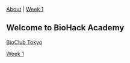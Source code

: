 [About](/about) | [Week 1](/week1)


## Welcome to BioHack Academy



[BioClub Tokyo](https://www.bioclub.tokyo)


[Week 1](/week1)

